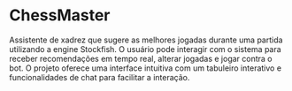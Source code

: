 # ChessMaster
Assistente de xadrez que sugere as melhores jogadas durante uma partida utilizando a engine Stockfish. O usuário pode interagir com o sistema para receber recomendações em tempo real, alterar jogadas e jogar contra o bot. O projeto oferece uma interface intuitiva com um tabuleiro interativo e funcionalidades de chat para facilitar a interação.
